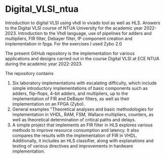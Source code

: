 # Digital_VLSI_ntua
Introduction to digital VLSI using vhdl in vivado tool as well as HLS.
Answers to the Digital VLSI course of NTUA University for the academic year 2022-2023.
Introduction to the Vhdl language, use of pipelines for adders and multipliers, FIR filter, Debayer filter, IP component creation and implementation in fpga. For the exercises I used Zybo 2.0

The present GitHub repository is the implementation for various applications and designs carried out in the course Digital VLSI at ECE NTUA during the academic year 2022-2023.

The repository contains
1) Six laboratory implementations with escalating difficulty, which include simple introductory implementations of basic components such as adders, flip-flops, 4-bit adders, and multipliers, up to the implementation of FIR and DeBayer filters, as well as their implementation on an FPGA (Zybo).
2) General examples "Theoretical analyses and basic methodologies for implementation in VHDL, RAM, FSM, Wallace multipliers, counters, as well as theoretical determination of critical paths and delays.
3)  A simple project that implements an FIR filter in HLS explores various methods to improve resource consumption and latency. It also compares the results with the implementation of FIR in VHDL. Additionally, it includes an HLS classifier, along with explanations and testing of various directives and improvements in hardware implementation.
